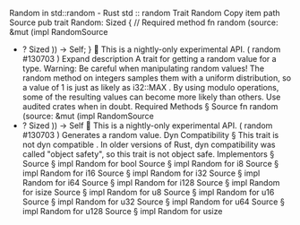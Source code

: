 Random in std::random - Rust
std
::
random
Trait
Random
Copy item path
Source
pub trait Random:
Sized
{
    // Required method
    fn
random
(source: &mut (impl
RandomSource
+ ?
Sized
)) -> Self;
}
🔬
This is a nightly-only experimental API. (
random
#130703
)
Expand description
A trait for getting a random value for a type.
Warning:
Be careful when manipulating random values! The
random
method on integers samples them with a uniform
distribution, so a value of 1 is just as likely as
i32::MAX
. By using
modulo operations, some of the resulting values can become more likely than
others. Use audited crates when in doubt.
Required Methods
§
Source
fn
random
(source: &mut (impl
RandomSource
+ ?
Sized
)) -> Self
🔬
This is a nightly-only experimental API. (
random
#130703
)
Generates a random value.
Dyn Compatibility
§
This trait is
not
dyn compatible
.
In older versions of Rust, dyn compatibility was called "object safety", so this trait is not object safe.
Implementors
§
Source
§
impl
Random
for
bool
Source
§
impl
Random
for
i8
Source
§
impl
Random
for
i16
Source
§
impl
Random
for
i32
Source
§
impl
Random
for
i64
Source
§
impl
Random
for
i128
Source
§
impl
Random
for
isize
Source
§
impl
Random
for
u8
Source
§
impl
Random
for
u16
Source
§
impl
Random
for
u32
Source
§
impl
Random
for
u64
Source
§
impl
Random
for
u128
Source
§
impl
Random
for
usize